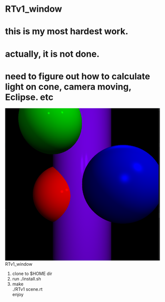 # RTv1_window
# this is my most hardest work.
# actually, it is not done.
# need to figure out how to calculate light on cone, camera moving, Eclipse. etc
![.RTv1 map](/images/cylinder.png)
RTv1_window <br/>
1. clone to $HOME dir <br/>
2. run ./install.sh <br/>
3. make <br/>
./RTv1 scene.rt <br/>
enjoy
